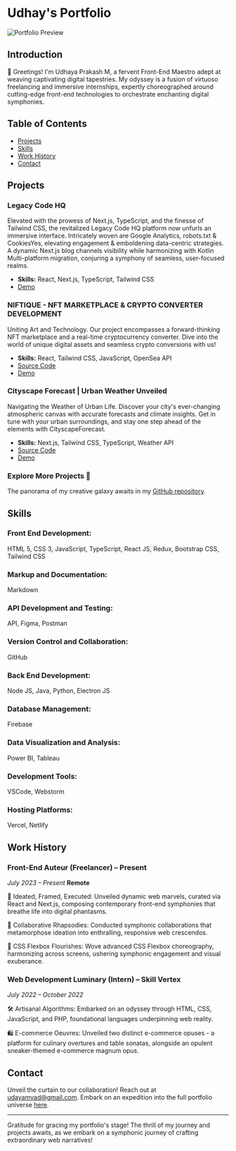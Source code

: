 ﻿# Udhay's Portfolio

![Portfolio Preview](https://i.imgur.com/9KeqkMu.png)

## Introduction

👋 Greetings! I'm Udhaya Prakash M, a fervent Front-End Maestro adept at weaving captivating digital tapestries. My odyssey is a fusion of virtuoso freelancing and immersive internships, expertly choreographed around cutting-edge front-end technologies to orchestrate enchanting digital symphonies.

## Table of Contents

- [Projects](#projects)
- [Skills](#skills)
- [Work History](#work-history)
- [Contact](#contact)

## Projects

### Legacy Code HQ
Elevated with the prowess of Next.js, TypeScript, and the finesse of Tailwind CSS, the revitalized Legacy Code HQ platform now unfurls an immersive interface. Intricately woven are Google Analytics, robots.txt & CookiesYes, elevating engagement & emboldening data-centric strategies. A dynamic Next.js blog channels visibility while harmonizing with Kotlin Multi-platform migration, conjuring a symphony of seamless, user-focused realms.
- **Skills:** React, Next.js, TypeScript, Tailwind CSS
- [Demo](https://www.legacycode.com/)

### NIFTIQUE - NFT MARKETPLACE & CRYPTO CONVERTER DEVELOPMENT
Uniting Art and Technology. Our project encompasses a forward-thinking NFT marketplace and a real-time cryptocurrency converter. Dive into the world of unique digital assets and seamless crypto conversions with us!
- **Skills:** React, Tailwind CSS, JavaScript, OpenSea API
- [Source Code](https://github.com/JamesUdy/Niftique)
- [Demo](https://niftique.vercel.app/home)

### Cityscape Forecast | Urban Weather Unveiled
Navigating the Weather of Urban Life. Discover your city's ever-changing atmospheric canvas with accurate forecasts and climate insights. Get in tune with your urban surroundings, and stay one step ahead of the elements with CityscapeForecast.
- **Skills:** Next.js, Tailwind CSS, TypeScript, Weather API
- [Source Code](https://github.com/JamesUdy/Cityscape_Forecast)
- [Demo](https://cityscape-forecast.vercel.app/)

### Explore More Projects 🚀
The panorama of my creative galaxy awaits in my [GitHub repository](https://github.com/JamesUdy?tab=repositories).

## Skills

### Front End Development:
HTML 5, CSS 3, JavaScript, TypeScript, React JS, Redux, Bootstrap CSS, Tailwind CSS

### Markup and Documentation:
Markdown

### API Development and Testing:
API, Figma, Postman

### Version Control and Collaboration:
GitHub

### Back End Development:
Node JS, Java, Python, Electron JS

### Database Management:
Firebase

### Data Visualization and Analysis:
Power BI, Tableau

### Development Tools:
VSCode, Webstorm

### Hosting Platforms:
Vercel, Netlify

## Work History

### **Front-End Auteur (Freelancer) – Present**
*July 2023 – Present*
**Remote**

🚀 Ideated, Framed, Executed: 
Unveiled dynamic web marvels, curated via React and Next.js, composing contemporary front-end symphonies that breathe life into digital phantasms.

🌟 Collaborative Rhapsodies: 
Conducted symphonic collaborations that metamorphose ideation into enthralling, responsive web crescendos.

🎨 CSS Flexbox Flourishes: 
Wove advanced CSS Flexbox choreography, harmonizing across screens, ushering symphonic engagement and visual exuberance.

### **Web Development Luminary (Intern) – Skill Vertex**
*July 2022 – October 2022*

🛠️ Artisanal Algorithms: 
Embarked on an odyssey through HTML, CSS, JavaScript, and PHP, foundational languages underpinning web reality.

🛍️ E-commerce Oeuvres: 
Unveiled two distinct e-commerce opuses - a platform for culinary overtures and table sonatas, alongside an opulent sneaker-themed e-commerce magnum opus.

## Contact

Unveil the curtain to our collaboration! Reach out at [udayamvad@gmail.com](mailto:udayamvad@gmail.com). Embark on an expedition into the full portfolio universe [here](https://github.com/JamesUdy?tab=repositories).

---

Gratitude for gracing my portfolio's stage! The thrill of my journey and projects awaits, as we embark on a symphonic journey of crafting extraordinary web narratives!
